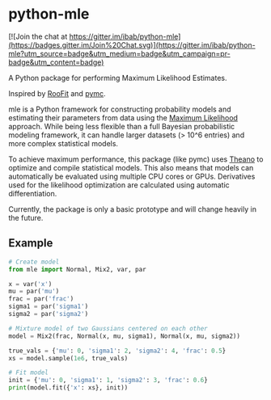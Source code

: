 # python-mle

[![Join the chat at https://gitter.im/ibab/python-mle](https://badges.gitter.im/Join%20Chat.svg)](https://gitter.im/ibab/python-mle?utm_source=badge&utm_medium=badge&utm_campaign=pr-badge&utm_content=badge)

A Python package for performing Maximum Likelihood Estimates.

Inspired by [RooFit](https://root.cern.ch/drupal/content/roofit) and [pymc](https://github.com/pymc-devs/pymc).

mle is a Python framework for constructing probability models and estimating their parameters from data using the [Maximum Likelihood](http://en.wikipedia.org/wiki/Maximum_likelihood) approach.
While being less flexible than a full Bayesian probabilistic modeling framework, it can handle larger datasets (> 10^6 entries) and more complex statistical models.

To achieve maximum performance, this package (like pymc) uses [Theano](http://deeplearning.net/software/theano/tutorial/) to optimize and compile statistical models.
This also means that models can automatically be evaluated using multiple CPU cores or GPUs.
Derivatives used for the likelihood optimization are calculated using automatic differentiation.

Currently, the package is only a basic prototype and will change heavily in the future.

## Example

```python
# Create model
from mle import Normal, Mix2, var, par

x = var('x')
mu = par('mu')
frac = par('frac')
sigma1 = par('sigma1')
sigma2 = par('sigma2')

# Mixture model of two Gaussians centered on each other
model = Mix2(frac, Normal(x, mu, sigma1), Normal(x, mu, sigma2))

true_vals = {'mu': 0, 'sigma1': 2, 'sigma2': 4, 'frac': 0.5}
xs = model.sample(1e6, true_vals)

# Fit model
init = {'mu': 0, 'sigma1': 1, 'sigma2': 3, 'frac': 0.6}
print(model.fit({'x': xs}, init))
```

